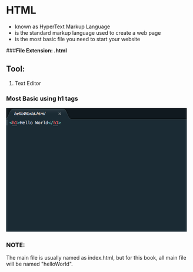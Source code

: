 
# HTML
 
- known as HyperText Markup Language
- is the standard markup language used to create a web page
- is the most basic file you need to start your website
 
###**File Extension: .html**

## Tool:
1. Text Editor 



### Most Basic using h1 tags 
![helloworld.html](https://raw.githubusercontent.com/michieriffic/say-hello-world/master/HTML/HelloWorld_HTML.png)

### NOTE:
The main file is usually named as index.html, but for this book, all main file will be named "helloWorld".


